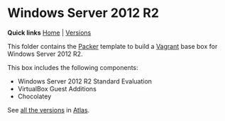 # Windows Server 2012 R2

**Quick links** [Home] | [Versions]  

This folder contains the [Packer] template to build a [Vagrant] base box for Windows Server 2012 R2.

This box includes the following components:

* Windows Server 2012 R2 Standard Evaluation
* VirtualBox Guest Additions
* Chocolatey

See [all the versions][Versions] in [Atlas].

[Home]: ../README.md
[Versions]: https://atlas.hashicorp.com/gusztavvargadr/boxes/windows2012r2se

[Packer]: https://www.packer.io/
[Vagrant]: https://www.vagrantup.com/
[Atlas]: https://www.hashicorp.com/atlas.html
